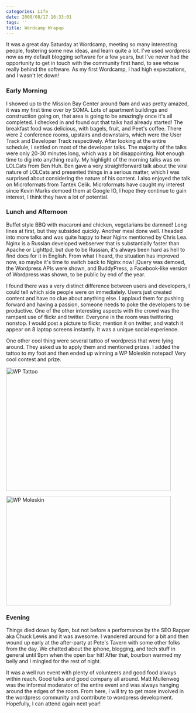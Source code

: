 ```yaml
---
categories: Life
date: 2008/08/17 16:33:01
tags: ''
title: Wordcamp Wrapup
---
```


It was a great day Saturday at Wordcamp, meeting so many interesting people,
fostering some new ideas, and learn quite a lot. I've used wordpress now as my
default blogging software for a few years, but I've never had the opportunity to
get in touch with the community first hand, to see whose really behind the
software. As my first Wordcamp, I had high expectations, and I wasn't let down!

### Early Morning

I showed up to the Mission Bay Center around 9am and was pretty amazed, it was
my first time over by SOMA. Lots of apartment buildings and construction going
on, that area is going to be amazingly once it's all completed. I checked in and
found out that talks had already started! The breakfast food was delicious, with
bagels, fruit, and Peet's coffee. There were 2 conference rooms, upstairs and
downstairs, which were the User Track and Developer Track respectively. After
looking at the entire schedule, I settled on most of the developer talks. The
majority of the talks were only 20-30 minutes long, which was a bit
disappointing. Not enough time to dig into anything really. My highlight of the
morning talks was on LOLCats from Ben Huh. Ben gave a very straightforward talk
about the viral nature of LOLCats and presented things in a serious matter,
which I was surprised about considering the nature of his content. I also
enjoyed the talk on Microformats from Tantek Celik. Microformats have caught my
interest since Kevin Marks demoed them at Google IO, I hope they continue to
gain interest, I think they have a lot of potential.

### Lunch and Afternoon

Buffet style BBQ with macaroni and chicken, vegetarians be damned! Long lines at
first, but they subsided quickly. Another meal done well. I headed into more
talks and was quite happy to hear Nginx mentioned by Chris Lea. Nginx is
a Russian developed webserver that is substantially faster than Apache or
Lighttpd, but due to be Russian, it's always been hard as hell to find docs for
it in English. From what I heard, the situation has improved now, so maybe it's
time to switch back to Nginx now! jQuery was demoed, the Wordpress APIs were
shown, and BuddyPress, a Facebook-like version of Wordpress was shown, to be
public by end of the year.

I found there was a very distinct difference between users and developers,
I could tell which side people were on immediately. Users just created content
and have no clue about anything else. I applaud them for pushing forward and
having a passion, someone needs to poke the developers to be productive. One of
the other interesting aspects with the crowd was the rampant use of flickr and
twitter. Everyone in the room was twittering nonstop. I would post a picture to
flickr, mention it on twitter, and watch it appear on 8 laptop screens
instantly. It was a unique social experience.

One other cool thing were several tattoo of wordpress that were lying around.
They asked us to apply them and mentioned prizes. I added the tattoo to my foot
and then ended up winning a WP Moleskin notepad! Very cool contest and
prize.

<a
href="http://www.thebehrensventure.com/wp-content/uploads/2008/08/2769495380_0e90b28e2b_b.jpg"><img
class="aligncenter wp-image-88" title="WP Tattoo"
src="http://www.thebehrensventure.com/wp-content/uploads/2008/08/2769495380_0e90b28e2b_b-450x337.jpg"
alt="WP Tattoo" width="450" height="337" /></a><br/>

<a
href="http://www.thebehrensventure.com/wp-content/uploads/2008/08/dsc_7487.jpg"><img
class="aligncenter wp-image-89" title="WP Moleskin"
src="http://www.thebehrensventure.com/wp-content/uploads/2008/08/dsc_7487-450x299.jpg"
alt="WP Moleskin" width="450" height="299" /></a><br/>

### Evening

Things died down by 6pm, but not before a performance by the SEO Rapper aka
Chuck Lewis and it was awesome. I wandered around for a bit and then wound up
early at the after-party at Pete's Tavern with some other folks from the day. We
chatted about the iphone, blogging, and tech stuff in general until 9pm when the
open bar hit! After that, bourbon warmed my belly and I mingled for the rest of
night.

It was a well run event with plenty of volunteers and good food always within
reach. Good talks and good company all around. Matt Mullenweg was the informal
moderator of the entire event and was always hanging around the edges of the
room. From here, I will try to get more involved in the wordpress community and
contribute to wordpress development. Hopefully, I can attend again next year!
